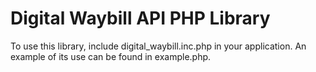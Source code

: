 # Digital Waybill API PHP Library

To use this library, include digital\_waybill.inc.php in your application. An example
of its use can be found in example.php.
